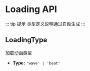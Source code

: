 # Loading API 

 ::: tip 提示
类型定义说明通过自动生成
:::

## LoadingType
加载动画类型


- **Type:**
 `'wave' | 'beat'`